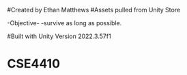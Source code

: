 #Created by Ethan Matthews
#Assets pulled from Unity Store

-Objective-
-survive as long as possible.

#Built with Unity Version 2022.3.57f1
# CSE4410
